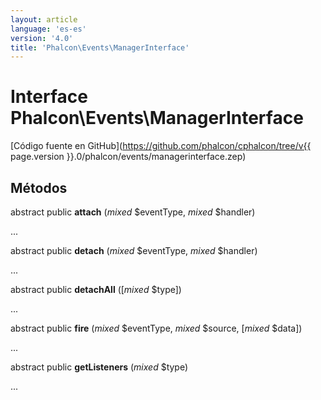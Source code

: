 ```yaml
---
layout: article
language: 'es-es'
version: '4.0'
title: 'Phalcon\Events\ManagerInterface'
---
```

# Interface **Phalcon\Events\ManagerInterface**

[Código fuente en GitHub](https://github.com/phalcon/cphalcon/tree/v{{ page.version }}.0/phalcon/events/managerinterface.zep)

## Métodos

abstract public **attach** (*mixed* $eventType, *mixed* $handler)

...

abstract public **detach** (*mixed* $eventType, *mixed* $handler)

...

abstract public **detachAll** ([*mixed* $type])

...

abstract public **fire** (*mixed* $eventType, *mixed* $source, [*mixed* $data])

...

abstract public **getListeners** (*mixed* $type)

...